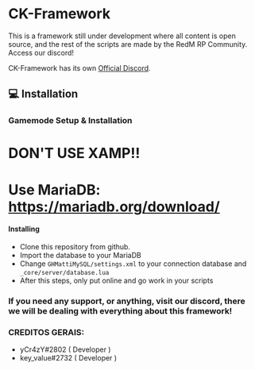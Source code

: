 # CK-Framework
This is a framework still under development where all content is open source, and the rest of the scripts are made by the RedM RP Community. Access our discord!

CK-Framework has its own [Official Discord](https://discord.io/ckframework).

## 💻 Installation

### Gamemode Setup & Installation

# DON'T USE XAMP!!
# Use MariaDB: https://mariadb.org/download/

#### Installing

-   Clone this repository from github.
-   Import the database to your MariaDB
-   Change `GHMattiMySQL/settings.xml` to your connection database and `_core/server/database.lua`
-   After this steps, only put online and go work in your scripts

### If you need any support, or anything, visit our discord, there we will be dealing with everything about this framework!

### CREDITOS GERAIS:
  - yCr4zY#2802 ( Developer )
  - key_value#2732 ( Developer )
